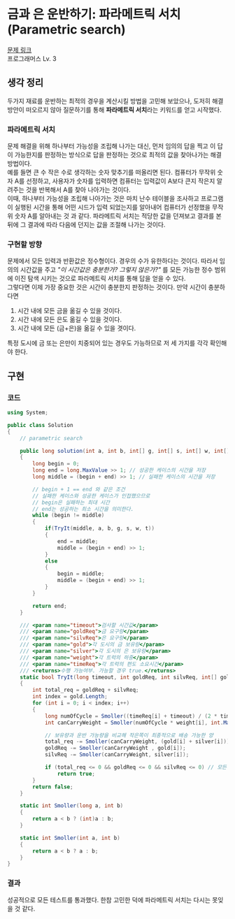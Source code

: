 # 금과 은 운반하기: 파라메트릭 서치(Parametric search)

[문제 링크](https://school.programmers.co.kr/learn/courses/30/lessons/86053)  
프로그래머스 Lv. 3

## 생각 정리

두가지 재료를 운반하는 최적의 경우을 계산시킬 방법을 고민해 보았으나, 도저히 해결 방안이 떠오르지 않아 질문하기를 통해 **파라메트릭 서치**라는 키워드를 얻고 시작했다.

### 파라메트릭 서치

문제 해결을 위해 하나부터 가능성을 조립해 나가는 대신, 먼저 임의의 답을 찍고 이 답이 가능한지를 판정하는 방식으로 답을 판정하는 것으로 최적의 값을 찾아나가는 해결 방법이다.  
예를 들면 큰 수 작은 수로 생각하는 숫자 맞추기를 떠올리면 된다. 컴퓨터가 무작위 숫자 A를 선정하고, 사용자가 숫자를 입력하면 컴퓨터는 입력값이 A보다 큰지 작은지 알려주는 것을 반복해서 A를 찾아 나아가는 것이다.  
이때, 하나부터 가능성을 조립해 나아가는 것은 마치 난수 테이블을 조사하고 프로그램이 실행된 시간을 통해 어떤 시드가 입력 되었는지를 알아내어 컴퓨터가 선정했을 무작위 숫자 A를 알아내는 것 과 같다. 파라메트릭 서치는 적당한 값을 던져보고 결과를 본 뒤에 그 결과에 따라 다음에 던지는 값을 조절해 나가는 것이다.

### 구현할 방향

문제에서 모든 입력과 반환값은 정수형이다. 경우의 수가 유한하다는 것이다. 따라서 임의의 시간값을 주고 _"이 시간값은 충분한가? 그렇지 않은가?"_ 를 모든 가능한 정수 범위에 이진 탐색 시키는 것으로 파라메트릭 서치를 통해 답을 얻을 수 있다.  
그렇다면 이제 가장 중요한 것은 시간이 충분한지 판정하는 것이다. 만약 시간이 충분하다면

1. 시간 내에 모든 금을 옮길 수 있을 것이다.
2. 시간 내에 모든 은도 옮길 수 있을 것이다.
3. 시간 내에 모든 (금+은)을 옮길 수 있을 겻이다.

특정 도시에 금 또는 은만이 치중되어 있는 경우도 가능하므로 저 세 가지를 각각 확인해야 한다.

## 구현

### 코드

```C#
using System;

public class Solution
{
    // parametric search

    public long solution(int a, int b, int[] g, int[] s, int[] w, int[] t)
    {
        long begin = 0; 
        long end = long.MaxValue >> 1; // 성공한 케이스의 시간을 저장
        long middle = (begin + end) >> 1; // 실패한 케이스의 시간을 저장

        // begin + 1 == end 와 같은 조건
        // 실패한 케이스와 성공한 케이스가 인접했으므로
        // begin은 실패하는 최대 시간
        // end는 성공하는 최소 시간을 의미한다.
        while (begin != middle)
        {
            if(TryIt(middle, a, b, g, s, w, t))
            {
                end = middle;
                middle = (begin + end) >> 1;
            }
            else
            {
                begin = middle;
                middle = (begin + end) >> 1;
            }
        }

        return end;
    }

    /// <param name="timeout">검사할 시간값</param>
    /// <param name="goldReq">금 요구량</param>
    /// <param name="silvReq">은 요구량</param>
    /// <param name="gold">각 도시의 금 보유량</param>
    /// <param name="silver">각 도시의 은 보유량</param>
    /// <param name="weight">각 트럭의 하중</param>
    /// <param name="timeReq">각 트럭의 편도 소요시간</param>
    /// <returns>수행 가능여부. 가능할 경우 true.</returns>
    static bool TryIt(long timeout, int goldReq, int silvReq, int[] gold, int[] silver, int[] weight, int[] timeReq)
    {
        int total_req = goldReq + silvReq;
        int index = gold.Length;
        for (int i = 0; i < index; i++)
        {
            long numOfCycle = Smoller((timeReq[i] + timeout) / (2 * timeReq[i]), int.MaxValue); // 시간 내 운반 가능 횟수
            int canCarryWeight = Smoller(numOfCycle * weight[i], int.MaxValue); // 시간 내 운반 가능 양

            // 보유량과 운반 가능량을 비교해 작은쪽이 최종적으로 배송 가능한 양
            total_req -= Smoller(canCarryWeight, (gold[i] + silver[i]));
            goldReq -= Smoller(canCarryWeight , gold[i]);
            silvReq -= Smoller(canCarryWeight, silver[i]); 

            if (total_req <= 0 && goldReq <= 0 && silvReq <= 0) // 모든 요구량 충족시
                return true;
        }
        return false;
    }

    static int Smoller(long a, int b)
    {
        return a < b ? (int)a : b;
    }

    static int Smoller(int a, int b)
    {
        return a < b ? a : b;
    }
}
```

### 결과

성공적으로 모든 테스트를 통과했다. 한참 고민한 덕에 파라메트릭 서치는 다시는 못잊을 것 같다.
